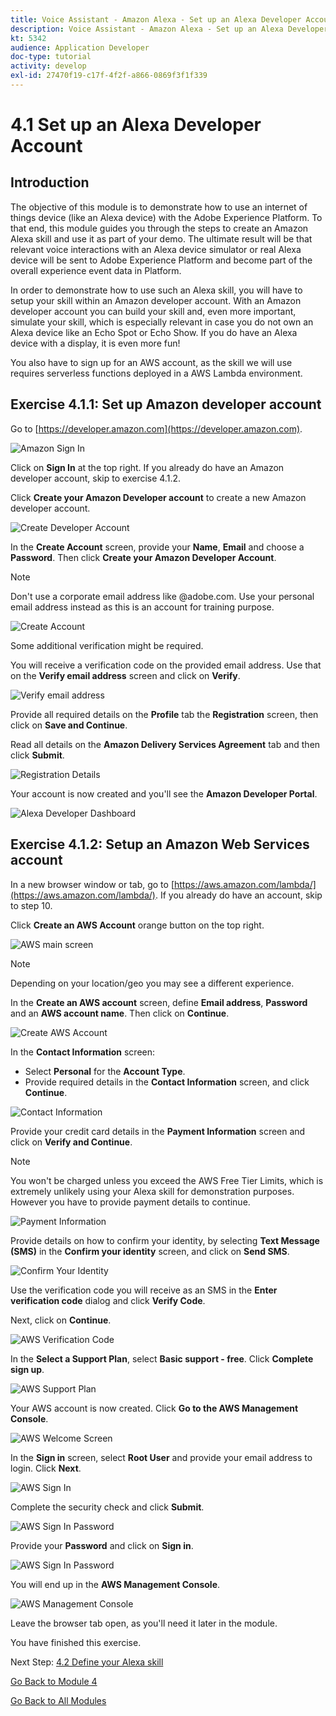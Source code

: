 ```yaml
---
title: Voice Assistant - Amazon Alexa - Set up an Alexa Developer Account
description: Voice Assistant - Amazon Alexa - Set up an Alexa Developer Account
kt: 5342
audience: Application Developer
doc-type: tutorial
activity: develop
exl-id: 27470f19-c17f-4f2f-a866-0869f3f1f339
---
```

# 4.1 Set up an Alexa Developer Account

## Introduction

The objective of this module is to demonstrate how to use an internet of things device (like an Alexa device) with the Adobe Experience Platform. To that end, this module guides you through the steps to create an Amazon Alexa skill and use it as part of your demo. The ultimate result will be that relevant voice interactions with an Alexa device simulator or real Alexa device will be sent to Adobe Experience Platform and become part of the overall experience event data in Platform.

In order to demonstrate how to use such an Alexa skill, you will have to setup your skill within an Amazon developer account. With an Amazon developer account you can build your skill and, even more important, simulate your skill, which is especially relevant in case you do not own an Alexa device like an Echo Spot or Echo Show. If you do have an Alexa device with a display, it is even more fun!

You also have to sign up for an AWS account, as the skill we will use requires serverless functions deployed in a AWS Lambda environment.

## Exercise 4.1.1: Set up Amazon developer account

Go to [https://developer.amazon.com](https://developer.amazon.com).

![Amazon Sign In](./images/amazonsignin.png)

Click on **Sign In** at the top right. If you already do have an Amazon developer account, skip to exercise 4.1.2.

Click **Create your Amazon Developer account** to create a new Amazon developer account.

![Create Developer Account](./images/createdeveloperaccount.png)

In the **Create Account** screen, provide your **Name**, **Email** and choose a **Password**. Then click **Create your Amazon Developer Account**.

>[!NOTE]
>
>Don't use a corporate email address like @adobe.com. Use your personal email address instead as this is an account for training purpose.

![Create Account](./images/alexadeveloperaccountdetails.png)

Some additional verification might be required.

You will receive a verification code on the provided email address. Use that on the **Verify email address** screen and click on **Verify**.

![Verify email address](images/verifyemailaddress.png)

Provide all required details on the **Profile** tab the **Registration** screen, then click on **Save and Continue**.

Read all details on the **Amazon Delivery Services Agreement** tab and then click **Submit**.

![Registration Details](images/registrationdetails.png)

Your account is now created and you'll see the **Amazon Developer Portal**.

![Alexa Developer Dashboard](./images/alexadeveloperdashboard.png)

## Exercise 4.1.2: Setup an Amazon Web Services account

In a new browser window or tab, go to [https://aws.amazon.com/lambda/](https://aws.amazon.com/lambda/). If you already do have an account, skip to step 10.

Click **Create an AWS Account** orange button on the top right.

![AWS main screen](images/awsmainscreen.png)

>[!NOTE]
>
>Depending on your location/geo you may see a different experience.

In the **Create an AWS account** screen, define **Email address**, **Password** and an **AWS account name**. Then click on **Continue**.

![Create AWS Account](images/createawsaccount.png)

In the **Contact Information** screen:

- Select **Personal** for the **Account Type**.
- Provide required details in the **Contact Information** screen, and click **Continue**.
   
![Contact Information](images/awscontactinformation.png)

Provide your credit card details in the **Payment Information** screen and click on **Verify and Continue**.

>[!NOTE]
>
>You won't be charged unless you exceed the AWS Free Tier Limits, which is extremely unlikely using your Alexa skill for demonstration purposes. However you have to provide payment details to continue.

![Payment Information](images/awspaymentinformation.png)

Provide details on how to confirm your identity, by selecting **Text Message (SMS)** in the **Confirm your identity** screen, and click on **Send SMS**.

![Confirm Your Identity](images/confirmyouridentity.png)

Use the verification code you will receive as an SMS in the **Enter verification code** dialog and click **Verify Code**.

Next, click on **Continue**.

![AWS Verification Code](images/awsverificationcode.png)

In the **Select a Support Plan**, select **Basic support - free**. Click **Complete sign up**.

![AWS Support Plan](images/awssupportplan.png)

Your AWS account is now created. Click **Go to the AWS Management Console**.

![AWS Welcome Screen](images/awswelcomescreen.png)

In the **Sign in** screen, select **Root User** and provide your email address to login. Click **Next**.

![AWS Sign In](images/awssigninemail.png)

Complete the security check and click **Submit**.

![AWS Sign In Password](images/awssigninpassword.png)

Provide your **Password** and click on **Sign in**.

![AWS Sign In Password](images/awssigninpassword1.png)

You will end up in the **AWS Management Console**.

![AWS Management Console](images/awsmanagementconsole.png)

Leave the browser tab open, as you'll need it later in the module.

You have finished this exercise. 

Next Step: [4.2 Define your Alexa skill](./ex2.md)

[Go Back to Module 4](./data-ingestion-amazon-alexa.md)

[Go Back to All Modules](./../../overview.md)
